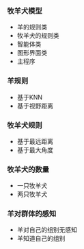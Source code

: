 ### 牧羊犬模型

- 羊的规则类
- 牧羊犬的规则类
- 智能体类
- 图形界面类
- 主程序

### 羊规则

- 基于KNN
- 基于视野距离

### 牧羊犬规则

- 基于最远距离
- 基于最大角度
### 牧羊犬的数量
- 一只牧羊犬
- 两只牧羊犬

### 羊对群体的感知
- 羊对自己的组别无感知
- 羊知道自己的组别